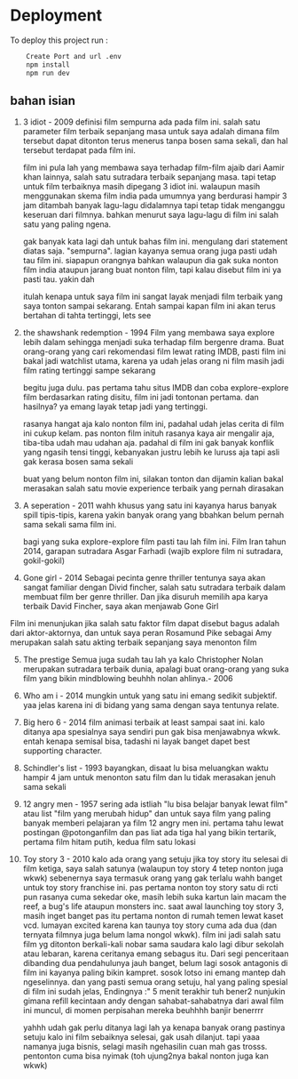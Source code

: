 # Deployment

To deploy this project run :

```bash
    Create Port and url .env
    npm install
    npm run dev
```

## bahan isian

1. 3 idiot - 2009
   definisi film sempurna ada pada film ini. salah satu parameter film terbaik sepanjang masa untuk saya adalah dimana film tersebut dapat ditonton terus menerus tanpa bosen sama sekali, dan hal tersebut terdapat pada film ini.

   film ini pula lah yang membawa saya terhadap film-film ajaib dari Aamir khan lainnya, salah satu sutradara terbaik sepanjang masa. tapi tetap untuk film terbaiknya masih dipegang 3 idiot ini. walaupun masih menggunakan skema film india pada umumnya yang berdurasi hampir 3 jam ditambah banyak lagu-lagu didalamnya tapi tetap tidak menganggu keseruan dari filmnya. bahkan menurut saya lagu-lagu di film ini salah satu yang paling ngena.

   gak banyak kata lagi dah untuk bahas film ini. mengulang dari statement diatas saja. "sempurna". lagian kayanya semua orang juga pasti udah tau film ini. siapapun orangnya bahkan walaupun dia gak suka nonton film india ataupun jarang buat nonton film, tapi kalau disebut film ini ya pasti tau. yakin dah

   itulah kenapa untuk saya film ini sangat layak menjadi film terbaik yang saya tonton sampai sekarang. Entah sampai kapan film ini akan terus bertahan di tahta tertinggi, lets see

2. the shawshank redemption - 1994
   Film yang membawa saya explore lebih dalam sehingga menjadi suka terhadap film bergenre drama. Buat orang-orang yang cari rekomendasi film lewat rating IMDB, pasti film ini bakal jadi watchlist utama, karena ya udah jelas orang ni film masih jadi film rating tertinggi sampe sekarang

   begitu juga dulu. pas pertama tahu situs IMDB dan coba explore-explore film berdasarkan rating disitu, film ini jadi tontonan pertama. dan hasilnya? ya emang layak tetap jadi yang tertinggi.

   rasanya hangat aja kalo nonton film ini, padahal udah jelas cerita di film ini cukup kelam. pas nonton film inituh rasanya kaya air mengalir aja, tiba-tiba udah mau udahan aja. padahal di film ini gak banyak konflik yang ngasih tensi tinggi, kebanyakan justru lebih ke luruss aja tapi asli gak kerasa bosen sama sekali

   buat yang belum nonton film ini, silakan tonton dan dijamin kalian bakal merasakan salah satu movie experience terbaik yang pernah dirasakan

3. A seperation - 2011
   wahh khusus yang satu ini kayanya harus banyak spill tipis-tipis, karena yakin banyak orang yang bbahkan belum pernah sama sekali sama film ini.

   bagi yang suka explore-explore film pasti tau lah film ini. Film Iran tahun 2014, garapan sutradara Asgar Farhadi (wajib explore film ni sutradara, gokil-gokil)

4. Gone girl - 2014
   Sebagai pecinta genre thriller tentunya saya akan sangat familiar dengan Divid fincher, salah satu sutradara terbaik dalam membuat film ber genre thriller. Dan jika disuruh memilih apa karya terbaik David Fincher, saya akan menjawab Gone Girl

Film ini menunjukan jika salah satu faktor film dapat disebut bagus adalah dari aktor-aktornya, dan untuk saya peran Rosamund Pike sebagai Amy merupakan salah satu akting terbaik sepanjang saya menonton film

5. The prestige
   Semua juga sudah tau lah ya kalo Christopher Nolan merupakan sutradara terbaik dunia, apalagi buat orang-orang yang suka film yang bikin mindblowing beuhhh nolan ahlinya.- 2006

6. Who am i - 2014
   mungkin untuk yang satu ini emang sedikit subjektif. yaa jelas karena ini di bidang yang sama dengan saya tentunya relate.

7. Big hero 6 - 2014
   film animasi terbaik at least sampai saat ini. kalo ditanya apa spesialnya saya sendiri pun gak bisa menjawabnya wkwk. entah kenapa
   semisal bisa, tadashi ni layak banget dapet best supporting character.

8. Schindler's list - 1993
   bayangkan, disaat lu bisa meluangkan waktu hampir 4 jam untuk menonton satu film dan lu tidak merasakan jenuh sama sekali

9. 12 angry men - 1957
   sering ada istliah "lu bisa belajar banyak lewat film" atau list "film yang merubah hidup" dan untuk saya film yang paling banyak memberi pelajaran ya film 12 angry men ini. pertama tahu lewat postingan @potonganfilm dan pas liat ada tiga hal yang bikin tertarik, pertama film hitam putih, kedua film satu lokasi

10. Toy story 3 - 2010
    kalo ada orang yang setuju jika toy story itu selesai di film ketiga, saya salah satunya (walaupun toy story 4 tetep nonton juga wkwk)
    sebenernya saya termasuk orang yang gak terlalu wahh banget untuk toy story franchise ini. pas pertama nonton toy story satu di rcti pun rasanya cuma sekedar oke, masih lebih suka kartun lain macam the reef, a bug's life ataupun monsters inc.
    saat awal launching toy story 3, masih inget banget pas itu pertama nonton di rumah temen lewat kaset vcd. lumayan excited karena kan taunya toy story cuma ada dua (dan ternyata filmnya juga belum lama nongol wkwk). film ini jadi salah satu film yg ditonton berkali-kali nobar sama saudara kalo lagi dibur sekolah atau lebaran, karena ceritanya emang sebagus itu.
    Dari segi penceritaan dibanding dua pendahulunya jauh banget, belum lagi sosok antagonis di film ini kayanya paling bikin kampret. sosok lotso ini emang mantep dah ngeselinnya. dan yang pasti semua orang setuju, hal yang paling spesial di film ini sudah jelas, Endingnya :"
    5 menit terakhir tuh bener2 nunjukin gimana refill kecintaan andy dengan sahabat-sahabatnya dari awal film ini muncul, di momen perpisahan mereka beuhhhh banjir benerrrr

    yahhh udah gak perlu ditanya lagi lah ya kenapa banyak orang pastinya setuju kalo ini film sebaiknya selesai, gak usah dilanjut. tapi yaaa namanya juga bisnis, selagi masih ngehasilin cuan mah gas trosss. pentonton cuma bisa nyimak (toh ujung2nya bakal nonton juga kan wkwk)
